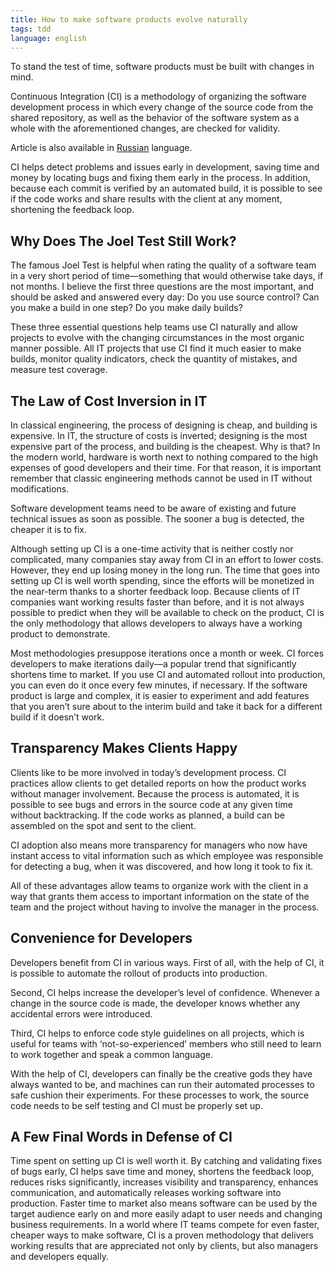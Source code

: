 ```yaml
---
title: How to make software products evolve naturally
tags: tdd
language: english
---
```


To stand the test of time, software products must be built with changes in mind.

Continuous Integration (CI) is a methodology of organizing the software development process in which every change of the source code from the shared repository, as well as the behavior of the software system as a whole with the aforementioned changes, are checked for validity.

Article is also available in [Russian](/posts/code/2016-10-12-ci.html) language.

<!--more-->

CI helps detect problems and issues early in development, saving time and money by locating bugs and fixing them early in the process. In addition, because each commit is verified by an automated build, it is possible to see if the code works and share results with the client at any moment, shortening the feedback loop.

## Why Does The Joel Test Still Work?

The famous Joel Test is helpful when rating the quality of a software team in a very short period of time—something that would otherwise take days, if not months. I believe the first three questions are the most important, and should be asked and answered every day: Do you use source control? Can you make a build in one step? Do you make daily builds?

These three essential questions help teams use CI naturally and allow projects to evolve with the changing circumstances in the most organic manner possible. All IT projects that use CI find it much easier to make builds, monitor quality indicators, check the quantity of mistakes, and measure test coverage.

## The Law of Cost Inversion in IT

In classical engineering, the process of designing is cheap, and building is expensive. In IT, the structure of costs is inverted; designing is the most expensive part of the process, and building is the cheapest. Why is that? In the modern world, hardware is worth next to nothing compared to the high expenses of good developers and their time. For that reason, it is important remember that classic engineering methods cannot be used in IT without modifications.

Software development teams need to be aware of existing and future technical issues as soon as possible. The sooner a bug is detected, the cheaper it is to fix.

Although setting up CI is a one-time activity that is neither costly nor complicated, many companies stay away from CI in an effort to lower costs. However, they end up losing money in the long run. The time that goes into setting up CI is well worth spending, since the efforts will be monetized in the near-term thanks to a shorter feedback loop. Because clients of IT companies want working results faster than before, and it is not always possible to predict when they will be available to check on the product, CI is the only methodology that allows developers to always have a working product to demonstrate.

Most methodologies presuppose iterations once a month or week. CI forces developers to make iterations daily—a popular trend that significantly shortens time to market. If you use CI and automated rollout into production, you can even do it once every few minutes, if necessary. If the software product is large and complex, it is easier to experiment and add features that you aren’t sure about to the interim build and take it back for a different build if it doesn’t work.

## Transparency Makes Clients Happy

Clients like to be more involved in today’s development process. CI practices allow clients to get detailed reports on how the product works without manager involvement. Because the process is automated, it is possible to see bugs and errors in the source code at any given time without backtracking. If the code works as planned, a build can be assembled on the spot and sent to the client.

CI adoption also means more transparency for managers who now have instant access to vital information such as which employee was responsible for detecting a bug, when it was discovered, and how long it took to fix it.

All of these advantages allow teams to organize work with the client in a way that grants them access to important information on the state of the team and the project without having to involve the manager in the process.

## Convenience for Developers

Developers benefit from CI in various ways. First of all, with the help of CI, it is possible to automate the rollout of products into production.

Second, CI helps increase the developer’s level of confidence. Whenever a change in the source code is made, the developer knows whether any accidental errors were introduced.

Third, CI helps to enforce code style guidelines on all projects, which is useful for teams with ‘not-so-experienced’ members who still need to learn to work together and speak a common language.

With the help of CI, developers can finally be the creative gods they have always wanted to be, and machines can run their automated processes to safe cushion their experiments. For these processes to work, the source code needs to be self testing and CI must be properly set up.

## A Few Final Words in Defense of CI

Time spent on setting up CI is well worth it. By catching and validating fixes of bugs early, CI helps save time and money, shortens the feedback loop, reduces risks significantly, increases visibility and transparency, enhances communication, and automatically releases working software into production. Faster time to market also means software can be used by the target audience early on and more easily adapt to user needs and changing business requirements. In a world where IT teams compete for even faster, cheaper ways to make software, CI is a proven methodology that delivers working results that are appreciated not only by clients, but also managers and developers equally.